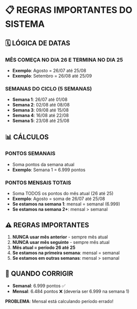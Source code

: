 # 📋 REGRAS IMPORTANTES DO SISTEMA

## 🗓️ LÓGICA DE DATAS

### **MÊS COMEÇA NO DIA 26 E TERMINA NO DIA 25**
- **Exemplo**: Agosto = 26/07 até 25/08
- **Exemplo**: Setembro = 26/08 até 25/09

### **SEMANAS DO CICLO (5 SEMANAS)**
- **Semana 1**: 26/07 até 01/08
- **Semana 2**: 02/08 até 08/08  
- **Semana 3**: 09/08 até 15/08
- **Semana 4**: 16/08 até 22/08
- **Semana 5**: 23/08 até 25/08

## 📊 CÁLCULOS

### **PONTOS SEMANAIS**
- Soma pontos da semana atual
- **Exemplo**: Semana 1 = 6.999 pontos

### **PONTOS MENSAIS TOTAIS**
- Soma TODOS os pontos do mês atual (26 até 25)
- **Exemplo**: Agosto = soma de 26/07 até 25/08
- **Se estamos na semana 1**: mensal = semanal (6.999)
- **Se estamos na semana 2+**: mensal > semanal

## ⚠️ REGRAS IMPORTANTES

1. **NUNCA usar mês anterior** - sempre mês atual
2. **NUNCA usar mês seguinte** - sempre mês atual  
3. **Mês atual = período 26 até 25**
4. **Se estamos na primeira semana**: mensal = semanal
5. **Se estamos em outras semanas**: mensal > semanal

## 🔧 QUANDO CORRIGIR

- **Semanal**: 6.999 pontos ✅
- **Mensal**: 6.484 pontos ❌ (deveria ser 6.999 na semana 1)

**PROBLEMA**: Mensal está calculando período errado! 